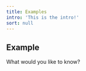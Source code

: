 ```yaml
---
title: Examples
intro: 'This is the intro!'
sort: null
---
```

## Example

What would you like to know?
